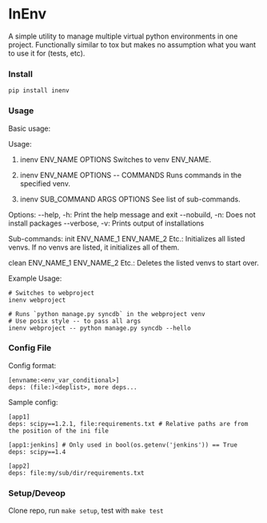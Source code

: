 # InEnv #

A simple utility to manage multiple virtual python environments in one project. Functionally similar to tox but makes no assumption what you want to use it for (tests, etc).


### Install ###

    pip install inenv

### Usage ###

Basic usage:

Usage:
1. inenv ENV_NAME OPTIONS
Switches to venv ENV_NAME.

2. inenv ENV_NAME OPTIONS -- COMMANDS
Runs commands in the specified venv.

3. inenv SUB_COMMAND ARGS OPTIONS
See list of sub-commands.

Options:
  --help, -h: Print the help message and exit
  --nobuild, -n: Does not install packages
  --verbose, -v: Prints output of installations

Sub-commands:
  init ENV_NAME_1 ENV_NAME_2 Etc.:
       Initializes all listed venvs.
       If no venvs are listed, it initializes all of them.

  clean ENV_NAME_1 ENV_NAME_2 Etc.:
       Deletes the listed venvs to start over.


Example Usage:

    # Switches to webproject
    inenv webproject 

    # Runs `python manage.py syncdb` in the webproject venv
    # Use posix style -- to pass all args
    inenv webproject -- python manage.py syncdb --hello 



### Config File ###

Config format:

    [envname:<env_var_conditional>]
    deps: (file:)<deplist>, more deps...



Sample config:

    [app1]
    deps: scipy==1.2.1, file:requirements.txt # Relative paths are from the position of the ini file

    [app1:jenkins] # Only used in bool(os.getenv('jenkins')) == True
    deps: scipy==1.4

    [app2]
    deps: file:my/sub/dir/requirements.txt



### Setup/Deveop ###

Clone repo, run `make setup`, test with `make test`
